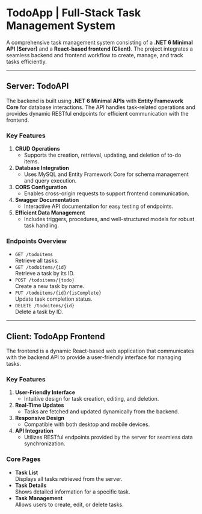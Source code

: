 # TodoApp | Full-Stack Task Management System  

A comprehensive task management system consisting of a **.NET 6 Minimal API (Server)** and a **React-based frontend (Client)**. The project integrates a seamless backend and frontend workflow to create, manage, and track tasks efficiently.  

---

## **Server: TodoAPI**  
The backend is built using **.NET 6 Minimal APIs** with **Entity Framework Core** for database interactions. The API handles task-related operations and provides dynamic RESTful endpoints for efficient communication with the frontend.  

### **Key Features**  
1. **CRUD Operations**  
   - Supports the creation, retrieval, updating, and deletion of to-do items.  
2. **Database Integration**  
   - Uses MySQL and Entity Framework Core for schema management and query execution.  
3. **CORS Configuration**  
   - Enables cross-origin requests to support frontend communication.  
4. **Swagger Documentation**  
   - Interactive API documentation for easy testing of endpoints.  
5. **Efficient Data Management**  
   - Includes triggers, procedures, and well-structured models for robust task handling.  

### **Endpoints Overview**  
- `GET /todoitems`  
  Retrieve all tasks.  
- `GET /todoitems/{id}`  
  Retrieve a task by its ID.  
- `POST /todoitems/{todo}`  
  Create a new task by name.  
- `PUT /todoitems/{id}/{isComplete}`  
  Update task completion status.  
- `DELETE /todoitems/{id}`  
  Delete a task by ID.  

---

## **Client: TodoApp Frontend**  
The frontend is a dynamic React-based web application that communicates with the backend API to provide a user-friendly interface for managing tasks.  

### **Key Features**  
1. **User-Friendly Interface**  
   - Intuitive design for task creation, editing, and deletion.  
2. **Real-Time Updates**  
   - Tasks are fetched and updated dynamically from the backend.  
3. **Responsive Design**  
   - Compatible with both desktop and mobile devices.  
4. **API Integration**  
   - Utilizes RESTful endpoints provided by the server for seamless data synchronization.  

### **Core Pages**  
- **Task List**  
  Displays all tasks retrieved from the server.  
- **Task Details**  
  Shows detailed information for a specific task.  
- **Task Management**  
  Allows users to create, edit, or delete tasks.  

